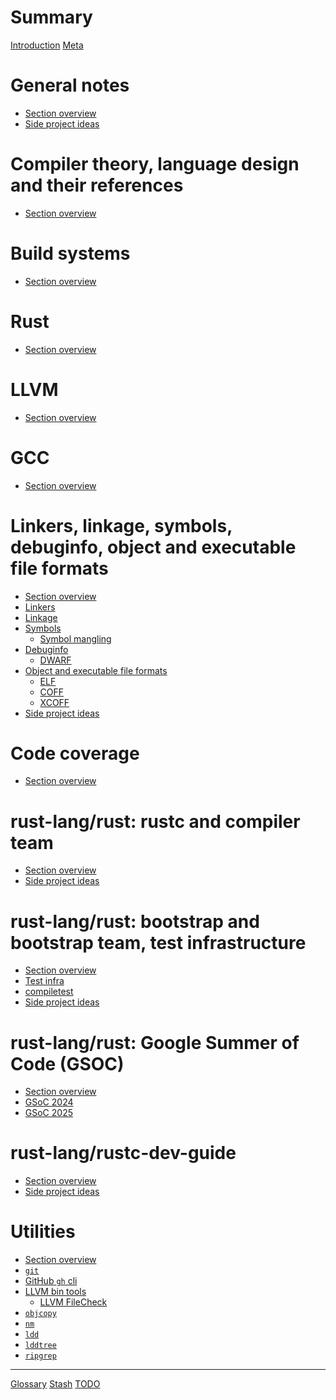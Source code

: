 # Summary

[Introduction](introduction.md)
[Meta](meta.md)

# General notes

- [Section overview](general/README.md)
- [Side project ideas]()

# Compiler theory, language design and their references

- [Section overview]()

# Build systems

- [Section overview]()

# Rust

- [Section overview]()

# LLVM

- [Section overview]()

# GCC

- [Section overview]()

# Linkers, linkage, symbols, debuginfo, object and executable file formats

- [Section overview]()
- [Linkers]()
- [Linkage]()
- [Symbols]()
    - [Symbol mangling]()
- [Debuginfo]()
    - [DWARF]()
- [Object and executable file formats]()
    - [ELF]()
    - [COFF]()
    - [XCOFF]()
- [Side project ideas]()

# Code coverage

- [Section overview]()

# rust-lang/rust: rustc and compiler team

- [Section overview]()
- [Side project ideas]()

# rust-lang/rust: bootstrap and bootstrap team, test infrastructure

- [Section overview]()
- [Test infra]()
- [compiletest]()
- [Side project ideas]()

# rust-lang/rust: Google Summer of Code (GSOC)

- [Section overview](gsoc/README.md)
- [GSoC 2024]()
- [GSoC 2025]()

# rust-lang/rustc-dev-guide

- [Section overview]()
- [Side project ideas]()

# Utilities

- [Section overview](utilities/README.md)
- [`git`]()
- [GitHub `gh` cli]()
- [LLVM bin tools]()
    - [LLVM FileCheck]()
- [`objcopy`]()
- [`nm`]()
- [`ldd`]()
- [`lddtree`]()
- [`ripgrep`]()

---

[Glossary](glossary.md)
[Stash](stash.md)
[TODO](todo.md)
